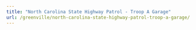 ```yaml
---
title: "North Carolina State Highway Patrol - Troop A Garage"
url: /greenville/north-carolina-state-highway-patrol-troop-a-garage/
---
```

